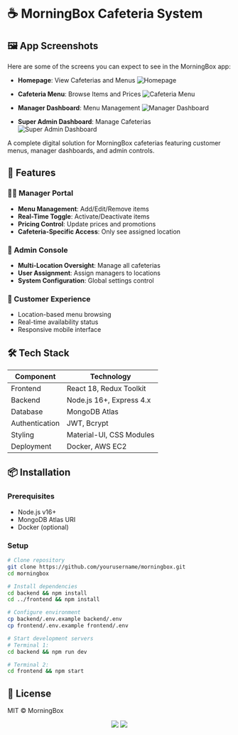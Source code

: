 # ☕ MorningBox Cafeteria System
## 🖼️ App Screenshots

Here are some of the screens you can expect to see in the MorningBox app:

- **Homepage**: View Cafeterias and Menus
    ![Homepage](/frontend/public/MorningBox_Home.png)

- **Cafeteria Menu**: Browse Items and Prices
    ![Cafeteria Menu](/frontend/public/MorningBox_Cafe.png)

- **Manager Dashboard**: Menu Management
    ![Manager Dashboard](/frontend/public/MorningBox_Dash.png)
    
- **Super Admin Dashboard**: Manage Cafeterias
    ![Super Admin Dashboard](/frontend/public/list%20menu.png)


A complete digital solution for MorningBox cafeterias featuring customer menus, manager dashboards, and admin controls.

## 🚀 Features

### 👨‍💼 Manager Portal
- **Menu Management**: Add/Edit/Remove items
- **Real-Time Toggle**: Activate/Deactivate items
- **Pricing Control**: Update prices and promotions
- **Cafeteria-Specific Access**: Only see assigned location

### 👑 Admin Console
- **Multi-Location Oversight**: Manage all cafeterias
- **User Assignment**: Assign managers to locations
- **System Configuration**: Global settings control

### 📱 Customer Experience
- Location-based menu browsing
- Real-time availability status
- Responsive mobile interface

## 🛠 Tech Stack

| Component       | Technology               |
|-----------------|--------------------------|
| Frontend        | React 18, Redux Toolkit  |
| Backend         | Node.js 16+, Express 4.x|
| Database        | MongoDB Atlas            |
| Authentication  | JWT, Bcrypt              |
| Styling         | Material-UI, CSS Modules |
| Deployment      | Docker, AWS EC2          |

## 📦 Installation

### Prerequisites
- Node.js v16+
- MongoDB Atlas URI
- Docker (optional)

### Setup
```bash
# Clone repository
git clone https://github.com/yourusername/morningbox.git
cd morningbox

# Install dependencies
cd backend && npm install
cd ../frontend && npm install

# Configure environment
cp backend/.env.example backend/.env
cp frontend/.env.example frontend/.env

# Start development servers
# Terminal 1:
cd backend && npm run dev

# Terminal 2:
cd frontend && npm start
```
## 📝 License
MIT © MorningBox

<div align="center"> <a href="#"><img src="https://img.shields.io/badge/Deploy-Live-brightgreen"></a> <a href="#"><img src="https://img.shields.io/github/issues/redaabou/morningbox"></a> </div>